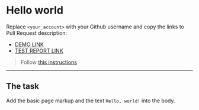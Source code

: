 # Hello world
Replace `<your_account>` with your Github username and copy the links to Pull Request description:
- [DEMO LINK](https://oleg-zolkiewskyi.github.io/layout_hello-world/)
- [TEST REPORT LINK](https://oleg-zolkiewskyi.github.io/layout_hello-world/report/html_report/)

> Follow [this instructions](https://mate-academy.github.io/layout_task-guideline/#how-to-solve-the-layout-tasks-on-github)
___

## The task 
Add the basic page markup and the text `Hello, world!` into the body.
